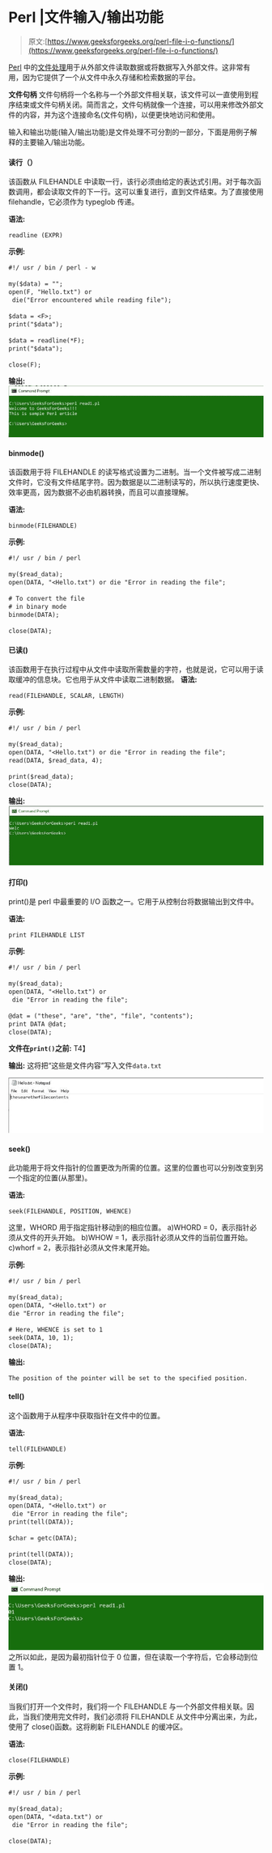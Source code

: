 # Perl |文件输入/输出功能

> 原文:[https://www.geeksforgeeks.org/perl-file-i-o-functions/](https://www.geeksforgeeks.org/perl-file-i-o-functions/)

[Perl](https://www.geeksforgeeks.org/introduction-to-perl/) 中的[文件处理](https://www.geeksforgeeks.org/perl-file-handling-introduction/)用于从外部文件读取数据或将数据写入外部文件。这非常有用，因为它提供了一个从文件中永久存储和检索数据的平台。

**文件句柄**
文件句柄将一个名称与一个外部文件相关联，该文件可以一直使用到程序结束或文件句柄关闭。简而言之，文件句柄就像一个连接，可以用来修改外部文件的内容，并为这个连接命名(文件句柄)，以便更快地访问和使用。

输入和输出功能(输入/输出功能)是文件处理不可分割的一部分，下面是用例子解释的主要输入/输出功能。

#### 读行（）

该函数从 FILEHANDLE 中读取一行，该行必须由给定的表达式引用。对于每次函数调用，都会读取文件的下一行。这可以重复进行，直到文件结束。为了直接使用 filehandle，它必须作为 typeglob 传递。

**语法:**

```
readline (EXPR)
```

**示例:**

```
#!/ usr / bin / perl - w

my($data) = "";
open(F, "Hello.txt") or 
 die("Error encountered while reading file");

$data = <F>;
print("$data");

$data = readline(*F);
print("$data");

close(F);
```

**输出:**
![](img/2d544763a9c24ec7e5746d8efae83044.png)

#### binmode()

该函数用于将 FILEHANDLE 的读写格式设置为二进制。当一个文件被写成二进制文件时，它没有文件结尾字符。因为数据是以二进制读写的，所以执行速度更快、效率更高，因为数据不必由机器转换，而且可以直接理解。

**语法:**

```
binmode(FILEHANDLE)
```

**示例:**

```
#!/ usr / bin / perl

my($read_data);
open(DATA, "<Hello.txt") or die "Error in reading the file";

# To convert the file 
# in binary mode
binmode(DATA);

close(DATA);
```

#### 已读()

该函数用于在执行过程中从文件中读取所需数量的字符，也就是说，它可以用于读取缓冲的信息块。它也用于从文件中读取二进制数据。
**语法:**

```
read(FILEHANDLE, SCALAR, LENGTH)
```

**示例:**

```
#!/ usr / bin / perl

my($read_data);
open(DATA, "<Hello.txt") or die "Error in reading the file";
read(DATA, $read_data, 4);

print($read_data);
close(DATA);
```

**输出:**
![](img/af52f59df998d99a9ef9e0140a0d9a64.png)

#### 打印()

print()是 perl 中最重要的 I/O 函数之一。它用于从控制台将数据输出到文件中。

**语法:**

```
print FILEHANDLE LIST
```

**示例:**

```
#!/ usr / bin / perl

my($read_data);
open(DATA, "<Hello.txt") or
 die "Error in reading the file";

@dat = ("these", "are", "the", "file", "contents");
print DATA @dat;
close(DATA);
```

**文件在`print()`之前:**
T4】

**输出:**
这将把“这些是文件内容”写入文件`data.txt`

![](img/05884272284b08c4178b06fa6da78c5f.png)

#### seek()

此功能用于将文件指针的位置更改为所需的位置。这里的位置也可以分别改变到另一个指定的位置(从那里)。

**语法:**

```
seek(FILEHANDLE, POSITION, WHENCE)
```

这里，WHORD 用于指定指针移动到的相应位置。
a)WHORD = 0，表示指针必须从文件的开头开始。
b)WHOW = 1，表示指针必须从文件的当前位置开始。
c)whorf = 2，表示指针必须从文件末尾开始。

**示例:**

```
#!/ usr / bin / perl

my($read_data);
open(DATA, "<Hello.txt") or
die "Error in reading the file";

# Here, WHENCE is set to 1
seek(DATA, 10, 1);
close(DATA);
```

**输出:**

```
The position of the pointer will be set to the specified position.
```

#### tell()

这个函数用于从程序中获取指针在文件中的位置。

**语法:**

```
tell(FILEHANDLE)
```

**示例:**

```
#!/ usr / bin / perl

my($read_data);
open(DATA, "<Hello.txt") or 
 die "Error in reading the file";
print(tell(DATA));

$char = getc(DATA);

print(tell(DATA));
close(DATA);
```

**输出:**
![](img/c9ca98ebcc68b8e82ed366ac8de649d6.png)
之所以如此，是因为最初指针位于 0 位置，但在读取一个字符后，它会移动到位置 1。

#### 关闭()

当我们打开一个文件时，我们将一个 FILEHANDLE 与一个外部文件相关联。因此，当我们使用完文件时，我们必须将 FILEHANDLE 从文件中分离出来，为此，使用了 close()函数。这将刷新 FILEHANDLE 的缓冲区。

**语法:**

```
close(FILEHANDLE)
```

**示例:**

```
#!/ usr / bin / perl

my($read_data);
open(DATA, "<data.txt") or 
 die "Error in reading the file";

close(DATA);
```